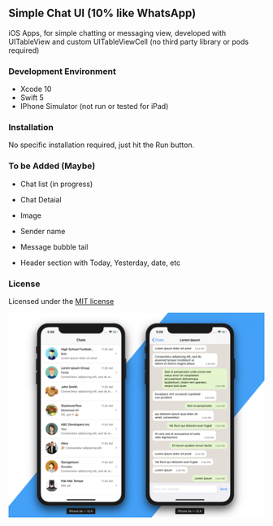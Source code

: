 ##  Simple Chat UI (10% like WhatsApp)
iOS Apps, for simple chatting or messaging view, developed with UITableView and custom UITableViewCell (no third party library or pods required)

### Development Environment
- Xcode 10
- Swift 5
- IPhone Simulator (not run or tested for iPad)

### Installation
No specific installation required, just hit the Run button.

### To be Added (Maybe)
- Chat list (in progress)

- Chat Detaial
- Image
- Sender name
- Message bubble tail
- Header section with Today, Yesterday, date, etc


### License
Licensed under the [MIT license](http://opensource.org/licenses/MIT)

![screenshot](screenshot.png)
